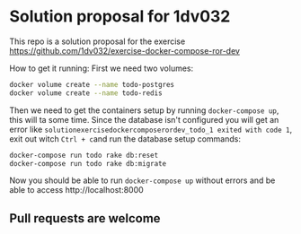 # Solution proposal for 1dv032

This repo is a solution proposal for the exercise https://github.com/1dv032/exercise-docker-compose-ror-dev

How to get it running:
First we need two volumes:
```bash
docker volume create --name todo-postgres
docker volume create --name todo-redis
```
Then we need to get the containers setup by running `docker-compose up`, this will ta some time.
Since the database isn't configured you will get an error like `solutionexercisedockercomposerordev_todo_1 exited with code 1`, exit out witch `Ctrl + c`and run the database setup commands:
```bash
docker-compose run todo rake db:reset
docker-compose run todo rake db:migrate
```
Now you should be able to run `docker-compose up` without errors and be able to access http://localhost:8000

## Pull requests are welcome
